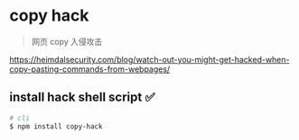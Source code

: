 # copy hack

> 网页 copy 入侵攻击

https://heimdalsecurity.com/blog/watch-out-you-might-get-hacked-when-copy-pasting-commands-from-webpages/


## install hack shell script ✅

```sh
# cli
$ npm install copy-hack

```


